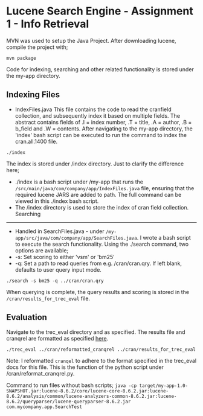 Lucene Search Engine - Assignment 1 - Info Retrieval 
===
MVN was used to setup the Java Project. After downloading lucene, compile the project with; 
```
mvn package
```

Code for indexing, searching and other related functionality is stored under the my-app directory. 

Indexing Files 
---
+ IndexFiles.java 
This file contains the code to read the cranfield collection, and subsequently index it based on multiple fields. The abstract contains 
fields of .I = index number, .T = title, .A = author, .B = b_field and .W = contents. 
After navigating to the my-app directory, the 'index' bash script can be executed to run the command to index the cran.all.1400 file. 
```
./index
```
The index is stored under /index directory. 
Just to clarify the difference here; 
+ ./index is a bash script under /my-app that runs the `/src/main/java/com/company/app/IndexFiles.java` file, ensuring that the required lucene JARS are added to path. The full command can be viewed in this ./index bash script. 
+ The /index directory is used to store the index of cran field collection. 
Searching
---
+ Handled in SearchFiles.java - under `/my-app/src/java/com/company/app/SearchFiles.java`.
I wrote a bash script to execute the search functionality. 
Using the ./search command, two options are available;
+ -s: Set scoring to either 'vsm' or 'bm25' 
+ -q: Set a path to read queries from e.g. /cran/cran.qry. If left blank, defaults to user query input mode.

```
./search -s bm25 -q ../cran/cran.qry
```
When querying is complete, the query results and scoring is stored in the `/cran/results_for_trec_eval` file.

Evaluation
---
Navigate to the trec_eval directory and as specified. The results file and cranqrel are formatted as specified [here](http://www.rafaelglater.com/en/post/learn-how-to-use-trec_eval-to-evaluate-your-information-retrieval-system).
```
./trec_eval ../cran/reformatted_cranqrel ../cran/results_for_trec_eval
```

Note: I reformatted `cranqel` to adhere to the format specified in the trec_eval docs for this file. This is the function of the python script under /cran/reformat_cranqrel.py. 


Command to run files without bash scripts; `java -cp target/my-app-1.0-SNAPSHOT.jar:lucene-8.6.2/core/lucene-core-8.6.2.jar:lucene-8.6.2/analysis/common/lucene-analyzers-common-8.6.2.jar:lucene-8.6.2/queryparser/lucene-queryparser-8.6.2.jar com.mycompany.app.SearchTest`
